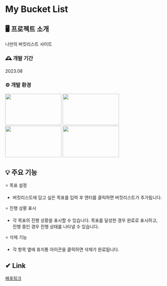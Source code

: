 # My Bucket List

## 🖥 프로젝트 소개
나만의 버킷리스트 사이트
<br>

### 🕰 개발 기간
2023.08 

### ⚙ 개발 환경
<img src="https://github.com/hong-311/news-project/assets/136770134/405b0940-0a73-4aa7-a364-690bbb526f1f"  width="180" height="100">
<img src="https://github.com/hong-311/news-project/assets/136770134/a3140fbd-93b7-4c55-b7c3-a1d7d59c6bdb"  width="180" height="100">
<img src="https://github.com/hong-311/my-bucketlist/assets/136770134/3e2b4f3f-a431-4078-aebf-fb7ed7cee485"  width="180" height="100">
<img src="https://github.com/hong-311/news-project/assets/136770134/8dfc7240-4b31-4748-b144-479c226e7ad4"  width="180" height="100">

## 💡 주요 기능
⭐ 목표 설정
- 버킷리스트에 담고 싶은 목표를 입력 후 엔터를 클릭하면 버킷리스트가 추가됩니다.

⭐ 진행 상황 표시
-  각 목표의 진행 상황을 표시할 수 있습니다. 목표를 달성한 경우 완료로 표시하고, 진행 중인 경우 진행 상태를 나타낼 수 있습니다.

⭐ 삭제 기능
-  각 항목 옆에 휴지통 아이콘을 클릭하면 삭제가 완료됩니다.

## ✔ Link
[배포링크](http://gyeong311.dothome.co.kr/)










